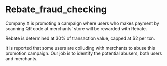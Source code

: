 # Rebate_fraud_checking
Company X is promoting a campaign where users who makes payment by scanning QR code at merchants' store will be rewarded with Rebate.

Rebate is determined at 30% of transaction value, capped at $2 per txn.

It is reported that some users are colluding with merchants to abuse this promotion campaign. Our job is to identify the potential abusers, both users and merchants.
